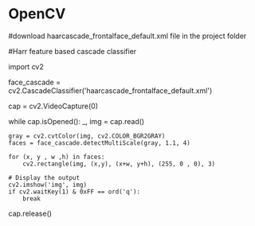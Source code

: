 # OpenCV
#download haarcascade_frontalface_default.xml file in the project folder


#Harr feature based cascade classifier

import cv2

face_cascade = cv2.CascadeClassifier('haarcascade_frontalface_default.xml')

cap = cv2.VideoCapture(0)

while cap.isOpened():
    _, img = cap.read()

    gray = cv2.cvtColor(img, cv2.COLOR_BGR2GRAY)
    faces = face_cascade.detectMultiScale(gray, 1.1, 4)

    for (x, y , w ,h) in faces:
        cv2.rectangle(img, (x,y), (x+w, y+h), (255, 0 , 0), 3)

    # Display the output
    cv2.imshow('img', img)
    if cv2.waitKey(1) & 0xFF == ord('q'):
        break

cap.release()

